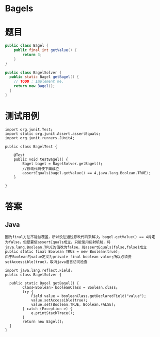 # Bagels
# 题目

``` java
public class Bagel {
    public final int getValue() {
        return 3;
    }
}
```
``` java
public class BagelSolver {
  public static Bagel getBagel() {
    // TODO : Implement me.
    return new Bagel();
  }
}
```
# 测试用例
```
import org.junit.Test;
import static org.junit.Assert.assertEquals;
import org.junit.runners.JUnit4;

public class BagelTest {

    @Test
    public void testBagel() {
        Bagel bagel = BagelSolver.getBagel();
        //修改代码使下面成立
        assertEquals(bagel.getValue() == 4,java.lang.Boolean.TRUE);
    }

}
```
# 答案
## Java
    因为final方法不能被覆盖，所以没法通过修改代码来解决。bagel.getValue() == 4肯定为false，但是要使assertEquals成立，只能使用反射机制，将java.lang.Boolean.TRUE的值改为false，则assertEquals(false,false)成立
    public static final Boolean TRUE = new Boolean(true);
    由于Boolean的value定义为private final boolean value;所以必须要setAccessible(true)，取消java语言访问检查
```
import java.lang.reflect.Field;
public class BagelSolver {

  public static Bagel getBagel() {
        Class<Boolean> booleanClass = Boolean.class;
        try {
            Field value = booleanClass.getDeclaredField("value");
            value.setAccessible(true);
            value.set(Boolean.TRUE, Boolean.FALSE);
        } catch (Exception e) {
            e.printStackTrace();
        }
        return new Bagel();
  }
}
```

